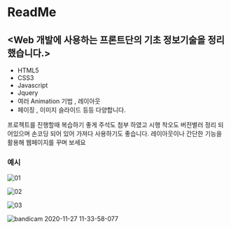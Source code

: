 # ReadMe
## <Web 개발에 사용하는 프론트단의 기초 정보기술을 정리했습니다.>
- HTML5
- CSS3 
- Javascript
- Jquery
- 여러 Animation 기법 , 레이아웃
- 페이징 , 이미지 슬라이드 등등 다양합니다.

프로젝트를 진행할때 복습하기 좋게 주석도 첨부 하였고 시행 착오도 버전별러 정리 되어있으며 손코딩 되어 있어 가져다 사용하기도 좋습니다.
레이아웃이나 간단한 기능을 활용해 웹페이지를 꾸며 보세요

### 예시
![01](https://user-images.githubusercontent.com/65941320/100404374-90f9ec80-30a4-11eb-9b8f-55b4003aa74a.png)

![02](https://user-images.githubusercontent.com/65941320/100404377-92c3b000-30a4-11eb-9d42-452bd194923d.png)

![03](https://user-images.githubusercontent.com/65941320/100404378-935c4680-30a4-11eb-8bbf-ba6589e6387f.png)

![bandicam 2020-11-27 11-33-58-077](https://user-images.githubusercontent.com/65941320/100404666-45940e00-30a5-11eb-8fd9-81fc41dcd5f1.gif)

